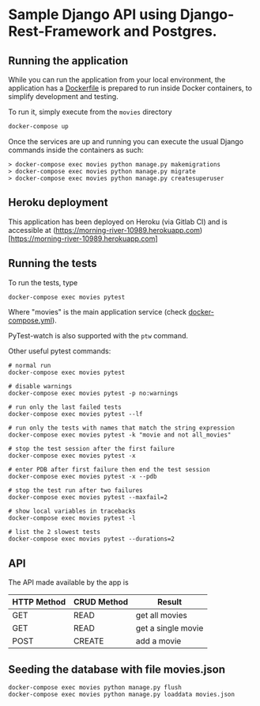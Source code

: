 # Sample Django API using Django-Rest-Framework and Postgres.

## Running the application

While you can run the application from your local environment, the application has a [Dockerfile](app/Dockerfile) is prepared to run inside Docker containers, to simplify development and testing.

To run it, simply execute from the `movies` directory

```bash
docker-compose up
```

Once the services are up and running you can execute the usual Django commands inside the containers as such:

```
> docker-compose exec movies python manage.py makemigrations
> docker-compose exec movies python manage.py migrate
> docker-compose exec movies python manage.py createsuperuser
```

## Heroku deployment

This application has been deployed on Heroku (via Gitlab CI) and is accessible at (https://morning-river-10989.herokuapp.com)[https://morning-river-10989.herokuapp.com]

## Running the tests

To run the tests, type

```bash
docker-compose exec movies pytest
```

Where "movies" is the main application service (check [docker-compose.yml](./docker-compose.yml)).

PyTest-watch is also supported with the `ptw` command.

Other useful pytest commands:

```
# normal run
docker-compose exec movies pytest

# disable warnings
docker-compose exec movies pytest -p no:warnings

# run only the last failed tests
docker-compose exec movies pytest --lf

# run only the tests with names that match the string expression
docker-compose exec movies pytest -k "movie and not all_movies"

# stop the test session after the first failure
docker-compose exec movies pytest -x

# enter PDB after first failure then end the test session
docker-compose exec movies pytest -x --pdb

# stop the test run after two failures
docker-compose exec movies pytest --maxfail=2

# show local variables in tracebacks
docker-compose exec movies pytest -l

# list the 2 slowest tests
docker-compose exec movies pytest --durations=2
```

## API

The API made available by the app is

| HTTP Method | CRUD Method | Result             |
| ----------- | ----------- | ------------------ |
| GET         | READ        | get all movies     |
| GET         | READ        | get a single movie |
| POST        | CREATE      | add a movie        |

## Seeding the database with file movies.json

```
docker-compose exec movies python manage.py flush
docker-compose exec movies python manage.py loaddata movies.json
```
